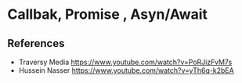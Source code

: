 # Callbak, Promise , Asyn/Await

## References
- Traversy Media
  https://www.youtube.com/watch?v=PoRJizFvM7s
- Hussein Nasser
 https://www.youtube.com/watch?v=yTh6q-k2bEA
